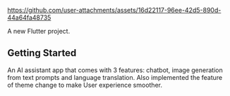 




https://github.com/user-attachments/assets/16d22117-96ee-42d5-890d-44a64fa48735



A new Flutter project.

## Getting Started

An AI assistant app that comes with 3 features: chatbot, image generation from text prompts and language translation.
Also implemented the feature of theme change to make User experience smoother.
